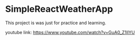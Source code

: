 # SimpleReactWeatherApp

This project is was just for practice and learning. 

youtube link: https://www.youtube.com/watch?v=GuA0_Z1llYU
